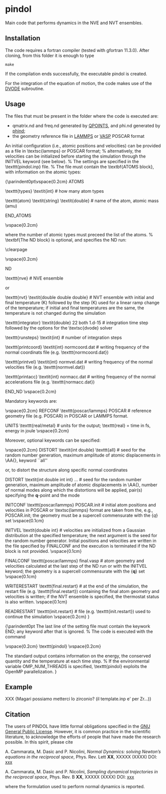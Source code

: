 # pindol

Main code that performs dynamics in the NVE and NVT ensembles. 

## Installation

The code requires a fortran compiler (tested with gfortran 11.3.0). After cloning, from this folder it is enough to type

`make`

If the compilation ends successfully, the executable pindol is created.

For the integration of the equation of motion, the code makes use of the [DVODE](https://computing.llnl.gov/sites/default/files/dvode.f) subroutine.


## Usage

The files that must be present in the folder where the code is executed are:

- qmatrix.nd and freq.nd generated by [QPOINTS](https://github.com/acammarat/phtools/tree/main/qpoints), and phi.nd generated by [phind](https://github.com/acammarat/pindol/tree/main/phind);
- the geometry reference file in [LAMMPS](https://www.lammps.org) or [VASP](https://www.vasp.at) POSCAR format

An initial configuration (i.e., atomic positions and velocities) can be provided as a file in \textsc{lammps} or POSCAR format;
%
alternatively, the velocities can be initialized before starting the simulation through the INITVEL keyword (see below).
%
The settings are specified in the \texttt{pindol.inp} file.
%
The file must contain the \textbf{ATOMS block}, with information on the atomic types:

{\parindent0pt\vspace{0.2cm}
ATOMS

\texttt{types} \textit{int} \# how many atom types

\texttt{atom} \textit{string} \textit{double} \# name of the atom, atomic mass (amu)

END\_ATOMS

\vspace{0.2cm}

where the number of atomic types must preceed the list of the atoms.
% 
\textbf{The ND block} is optional, and specifies the ND run:

\clearpage

\vspace{0.2cm}

ND

\texttt{nve} \# NVE ensemble

or

\texttt{nvt} \textit{double double double} \# NVT ensemble with initial and final temperature (K) followed by the step (K) used for a linear ramp change of the temperature; if initial and final temperatures are the same, the temperature is not changed during the simulation

\texttt{integrator} \textit{double} 22 both 1.d-15 \# integration time step followed by the options for the \textsc{dvode} solver

\texttt{runsteps} \textit{int} \# number of integration steps

\texttt{printcoord} \textit{int} normcoord.dat \# writing frequency of the normal coordinats file (e.g. \texttt{normcoord.dat})

\texttt{printvel} \textit{int} normvel.dat \# writing frequency of the normal velocities file (e.g. \texttt{normvel.dat})

\texttt{printacc} \textit{int} normacc.dat \# writing frequency of the normal accelerations file (e.g. \texttt{normacc.dat})

END\_ND
\vspace{0.2cm}

Mandatory keywords are:

\vspace{0.2cm}
REFCONF \texttt{poscar/lammps} POSCAR \# reference geometry file (e.g. POSCAR) in POSCAR or LAMMPS format.

UNITS \texttt{real/metal} \# units for the output; \texttt{real} = time in fs, energy in joule
\vspace{0.2cm}

Moreover, optional keywords can be specified:

\vspace{0.2cm}
DISTORT \textit{int double} \texttt{all} \# seed for the random number generation, maximum amplitude of atomic displacements in \AA{}, keyword ``all''

or, to distort the structure along specific normal coordinates

DISTORT \textit{int double int int} $\dots$ \# seed for the random number generation, maximum amplitude of atomic displacements in \AA{}, number of normal modes along which the distortions will be applied, pair(s) specifying the $\bm{q}$-point and the mode

INITCONF \texttt{poscar/lammps} POSCAR.init \# initial atom positions and velocities in POSCAR or \textsc{lammps} format are taken from the, e.g., POSCAR.init; the geometry must be a supercell commensurate with the $\{q\}$ set
\vspace{0.1cm}

INITVEL \textit{double int} \# velocities are initialized from a Gaussian distribution at the specified temperature; the next argument is the seed for the random number generator. Initial positions and velocities are written in the file specified by FINALCONF and the execution is terminated if the ND block is not provided.
\vspace{0.1cm}

FINALCONF \texttt{poscar/lammps} final.vasp \# atom geometry and velocities calculated at the last step of the ND run or with the INITVEL keyword; the geometry is a supercell commensurate with the $\{\bm{q}\}$ set
\vspace{0.1cm}

WRITERESTART \texttt{final.restart} \# at the end  of the simulation, the restart file (e.g. \texttt{final.restart}) containing the final atom geometry and velocities is written; if the NVT ensemble is specified, the thermostat status is also written.
\vspace{0.1cm}

READRESTART \texttt{init.restart} \# file (e.g. \texttt{init.restart}) used to continue the simulation
\vspace{0.2cm}
}

{\parindent0pt
The last line of the setting file must contain the keywork END; any keyword after that is ignored.
%
The code is executed with the command

\vspace{0.2cm}
\texttt{pindol}
\vspace{0.2cm}

The standard output contains information on the energy, the conserved quantity and the temperature at each time step.
%
If the environmental variable OMP\_NUM\_THREADS is specified, \texttt{pindol} exploits the OpenMP parallelization.
}
## Example

XXX {Magari possiamo metterci lo zirconio? (il template.inp e' per Zr...)}

## Citation

The users of PINDOL have little formal obligations specified in the [GNU General Public License](https://www.gnu.org/licenses/old-licenses/gpl-2.0.txt).
However, it is common practice in the scientific literature, to acknowledge the efforts of people that have made the research possible.
In this spirit, please cite

A. Cammarata, M. Dasic and P. Nicolini, *Normal Dynamics: solving Newton’s equations in the reciprocal space*, Phys. Rev. Lett **XX**, XXXXX (XXXX) DOI: [xxx](https://doi.org/10.1103/xxx)

A. Cammarata, M. Dasic and P. Nicolini, *Sampling dynamical trajectories in the reciprocal space*, Phys. Rev. B **XX**, XXXXX (XXXX) DOI: [xxx](https://doi.org/10.1103/xxx)

where the formulation used to perform normal dynamics is reported.

